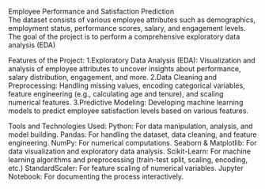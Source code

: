 Employee Performance and Satisfaction Prediction  
The dataset consists of various employee attributes such as demographics, employment status, performance scores, salary, and engagement levels. The goal of the project is to perform a comprehensive exploratory data analysis (EDA)


Features of the Project:
1.Exploratory Data Analysis (EDA): Visualization and analysis of employee attributes to uncover insights about performance, salary distribution, engagement, and more.
2.Data Cleaning and Preprocessing: Handling missing values, encoding categorical variables, feature engineering (e.g., calculating age and tenure), and scaling numerical features.
3.Predictive Modeling: Developing machine learning models to predict employee satisfaction levels based on various features.


Tools and Technologies Used:
Python: For data manipulation, analysis, and model building.
Pandas: For handling the dataset, data cleaning, and feature engineering.
NumPy: For numerical computations.
Seaborn & Matplotlib: For data visualization and exploratory data analysis.
Scikit-Learn: For machine learning algorithms and preprocessing (train-test split, scaling, encoding, etc.)
StandardScaler: For feature scaling of numerical variables.
Jupyter Notebook: For documenting the process interactively.
